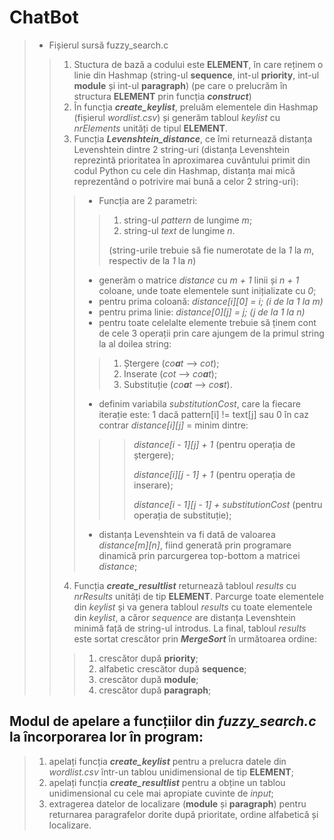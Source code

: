 # ChatBot
>
>- Fișierul sursă fuzzy_search.c
>>1. Stuctura de bază a codului este **ELEMENT**, în care reținem o linie din Hashmap (string-ul **sequence**, int-ul **priority**, int-ul **module** și int-ul **paragraph**) (pe care o prelucrăm în structura **ELEMENT** prin funcția ***construct***)
>>2. În funcția ***create_keylist***, preluăm elementele din Hashmap (fișierul *wordlist.csv*) și generăm tabloul *keylist* cu *nrElements* unități de tipul **ELEMENT**.
>>3. Funcția ***Levenshtein_distance***, ce îmi returnează distanța Levenshtein dintre 2 string-uri (distanța Levenshtein reprezintă prioritatea în aproximarea cuvântului primit din codul Python cu cele din Hashmap, distanța mai mică reprezentând o potrivire mai bună a celor 2 string-uri):
>>>- Funcția are 2 parametri: 
>>>>1. string-ul *pattern* de lungime *m*;
>>>>2. string-ul *text* de lungime *n*.
>>>>
>>>>(string-urile trebuie să fie numerotate de la *1* la *m*, respectiv de la *1* la *n*)
>>>- generăm o matrice *distance* cu *m + 1* linii și *n + 1* coloane, unde toate elementele sunt inițializate cu *0*;
>>>- pentru prima coloană: *distance[i][0] = i; (i de la 1 la m)*
>>>- pentru prima linie: *distance[0][j] = j; (j de la 1 la n)*
>>>- pentru toate celelalte elemente trebuie să ținem cont de cele 3 operații prin care ajungem de la primul string la al doilea string:
>>>>1. Ștergere (*co**a**t* --> *cot*);
>>>>2. Inserate (*cot* --> *co**a**t*);
>>>>3. Substituție (*co**a**t* --> *co**s**t*).
>>>- definim variabila *substitutionCost*, care la fiecare iterație este: 1 dacă pattern[i] != text[j] sau 0 în caz contrar
>>>*distance[i][j]* = minim dintre:
>>>>>*distance[i - 1][j] + 1* (pentru operația de ștergere);
>>>>>
>>>>>*distance[i][j - 1] + 1* (pentru operația de inserare);
>>>>>
>>>>>*distance[i - 1][j - 1] + substitutionCost* (pentru operația de substituție);
>>>
>>>- distanța Levenshtein va fi dată de valoarea *distance[m][n]*, fiind generată prin programare dinamică prin parcurgerea top-bottom a matricei *distance*;
>>4. Funcția ***create_resultlist*** returnează tabloul *results* cu *nrResults* unități de tip **ELEMENT**. Parcurge toate elementele din *keylist* și va genera tabloul *results* cu toate elementele din *keylist*, a căror *sequence* are distanța Levenshtein minimă față de string-ul introdus. La final, tabloul *results* este sortat crescător prin ***MergeSort*** în următoarea ordine:
>>>1. crescător după **priority**;
>>>2. alfabetic crescător după **sequence**;
>>>3. crescător după **module**;
>>>4. crescător după **paragraph**;

## Modul de apelare a funcțiilor din *fuzzy_search.c* la încorporarea lor în program:
>1. apelați funcția ***create_keylist*** pentru a prelucra datele din *wordlist.csv* într-un tablou unidimensional de tip **ELEMENT**;
>2. apelați funcția ***create_resultlist*** pentru a obține un tablou unidimensional cu cele mai apropiate cuvinte de *input*;
>3. extragerea datelor de localizare (**module** și **paragraph**) pentru returnarea paragrafelor dorite după prioritate, ordine alfabetică și localizare.